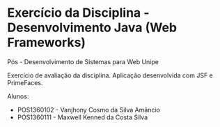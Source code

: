 Exercício da Disciplina - Desenvolvimento Java (Web Frameworks)
===================
Pós - Desenvolvimento de Sistemas para Web Unipe

Exercício de avaliação da disciplina. Aplicação desenvolvida com JSF e PrimeFaces.

Alunos: 

- POS1360102 - Vanjhony Cosmo da Silva Amâncio
- POS1360111 - Maxwell Kenned da Costa Silva
  